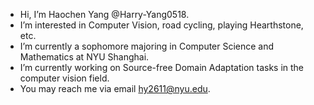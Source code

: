 - Hi, I’m Haochen Yang @Harry-Yang0518.
- I’m interested in Computer Vision, road cycling, playing Hearthstone, etc.
- I’m currently a sophomore majoring in Computer Science and Mathematics at NYU Shanghai.
- I’m currently working on Source-free Domain Adaptation tasks in the computer vision field.
- You may reach me via email hy2611@nyu.edu.

<!---
Harry-Yang0518/Harry-Yang0518 is a ✨ special ✨ repository because its `README.md` (this file) appears on your GitHub profile.
You can click the Preview link to take a look at your changes.
--->
